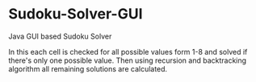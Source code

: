 # Sudoku-Solver-GUI
Java GUI based Sudoku Solver 

In this each cell is checked for all possible values form 1-8 and solved if there's only one possible value.
Then using recursion and backtracking algorithm all remaining solutions are calculated.

